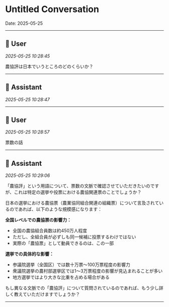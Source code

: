 # Untitled Conversation

Date: 2025-05-25

---

## 👤 User
*2025-05-25 10:28:45*

農協評は日本でいうところのどのくらいか？

---

## 🤖 Assistant
*2025-05-25 10:28:47*



---

## 👤 User
*2025-05-25 10:28:57*

票数の話

---

## 🤖 Assistant
*2025-05-25 10:29:06*

「農協評」という用語について、票数の文脈で確認させていただきたいのですが、これは特定の選挙や投票における農協関連票のことでしょうか？

日本の選挙における農協票（農業協同組合関連の組織票）について言及されているのであれば、以下のような規模感になります：

**全国レベルでの農協票の影響力：**
- 全国の農協組合員数は約450万人程度
- ただし、全組合員が必ずしも同一候補に投票するわけではない
- 実際の「農協票」として動員できるのは、この一部

**選挙での具体的な影響：**
- 参議院選挙（全国区）では数十万票〜100万票程度の影響力
- 衆議院選挙の農村部選挙区では1〜3万票程度の影響が見込まれることが多い
- 地方選挙ではより大きな比重を占める場合がある

もし異なる文脈での「農協評」について質問されているのであれば、もう少し詳しく教えていただけますでしょうか？

---

